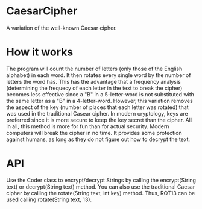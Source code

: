 # CaesarCipher
A variation of the well-known Caesar cipher.

# How it works
The program will count the number of letters (only those of the English alphabet) in each word. It then rotates every single word by the number of letters the word has.
This has the advantage that a frequency analysis (determining the frequecy of each letter in the text to break the cipher) becomes less effective since a "B" in a 5-letter-word is not substituted with the same letter as a "B" in a 4-letter-word.
However, this variation removes the aspect of the key (number of places that each letter was rotated) that was used in the traditional Casear cipher. In modern cryptology, keys are preferred since it is more secure to keep the key secret than the cipher.
All in all, this method is more for fun than for actual security. Modern computers will break the cipher in no time. It provides some protection against humans, as long as they do not figure out how to decrypt the text.

# API
Use the Coder class to encrypt/decrypt Strings by calling the encrypt(String text) or decrypt(String text) method.
You can also use the traditional Caesar cipher by calling the rotate(String text, int key) method. Thus, ROT13 can be used calling rotate(String text, 13).
